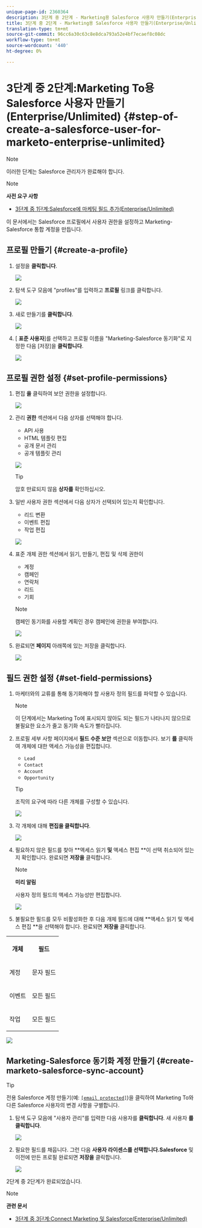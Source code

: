 ```yaml
---
unique-page-id: 2360364
description: 3단계 중 2단계 - Marketing용 Salesforce 사용자 만들기(Enterprise/Unlimited) - Marketing Docs - 제품 설명서
title: 3단계 중 2단계 - Marketing용 Salesforce 사용자 만들기(Enterprise/Unlimited)
translation-type: tm+mt
source-git-commit: 96cc6a30c63c8e8dca793a52e4bf7ecaef8c08dc
workflow-type: tm+mt
source-wordcount: '440'
ht-degree: 0%

---
```



# 3단계 중 2단계:Marketing To용 Salesforce 사용자 만들기(Enterprise/Unlimited) {#step-of-create-a-salesforce-user-for-marketo-enterprise-unlimited}

>[!NOTE]
>
>이러한 단계는 Salesforce 관리자가 완료해야 합니다.

>[!NOTE]
>
>**사전 요구 사항**
>
>* [3단계 중 1단계:Salesforce에 마케팅 필드 추가(Enterprise/Unlimited)](step-1-of-3-add-marketo-fields-to-salesforce-enterprise-unlimited.md)

>



이 문서에서는 Salesforce 프로필에서 사용자 권한을 설정하고 Marketing-Salesforce 통합 계정을 만듭니다.

## 프로필 만들기 {#create-a-profile}

1. 설정을 **클릭합니다**.

   ![](assets/image2015-6-11-16-3a15-3a27.png)

1. 탐색 도구 모음에 &quot;profiles&quot;를 입력하고 **프로필** 링크를 클릭합니다.

   ![](assets/sfdc-profiles-hands.png)

1. 새로 만들기를 **클릭합니다**.

   ![](assets/image2014-12-9-9-3a19-3a15.png)

1. [ **표준 사용자**]를 선택하고 프로필 이름을 &quot;Marketing-Salesforce 동기화&quot;로 지정한 다음 [저장]을 **클릭합니다**.

   ![](assets/image2014-12-9-9-3a19-3a22.png)

## 프로필 권한 설정 {#set-profile-permissions}

1. 편집 **을** 클릭하여 보안 권한을 설정합니다.

   ![](assets/image2014-12-9-9-3a19-3a30.png)

1. 관리 **권한** 섹션에서 다음 상자를 선택해야 합니다.

   * API 사용
   * HTML 템플릿 편집
   * 공개 문서 관리
   * 공개 템플릿 관리

   ![](assets/image2014-12-9-9-3a19-3a38.png)

   >[!TIP]
   >
   >암호 만료되지 않음 **상자를** 확인하십시오.

1. 일반 사용자 권한 섹션에서 다음 상자가 선택되어 있는지 확인합니다.

   * 리드 변환
   * 이벤트 편집
   * 작업 편집

   ![](assets/image2014-12-9-9-3a19-3a47.png)

1. 표준 개체 권한 섹션에서 읽기, 만들기, 편집 및 삭제 권한이

   * 계정
   * 캠페인
   * 연락처
   * 리드
   * 기회

   >[!NOTE]
   >
   >캠페인 동기화를 사용할 계획인 경우 캠페인에 권한을 부여합니다.

   ![](assets/image2014-12-9-9-3a19-3a57.png)

1. 완료되면 **페이지** 아래쪽에 있는 저장을 클릭합니다.

   ![](assets/image2014-12-9-9-3a20-3a5.png)

## 필드 권한 설정 {#set-field-permissions}

1. 마케터와의 교류를 통해 동기화해야 할 사용자 정의 필드를 파악할 수 있습니다.

   >[!NOTE]
   >
   >이 단계에서는 Marketing To에 표시되지 않아도 되는 필드가 나타나지 않으므로 불필요한 요소가 줄고 동기화 속도가 빨라집니다.

1. 프로필 세부 사항 페이지에서 **필드 수준 보안** 섹션으로 이동합니다. 보기 **를** 클릭하여 개체에 대한 액세스 가능성을 편집합니다.

   * `Lead`
   * `Contact`
   * `Account`
   * `Opportunity`

   >[!TIP]
   >
   >조직의 요구에 따라 다른 개체를 구성할 수 있습니다.

   ![](assets/image2014-12-9-9-3a20-3a14.png)

1. 각 개체에 대해 **편집을 클릭합니다**.

   ![](assets/sfdc-sync-field-edit1.png)

1. 필요하지 않은 필드를 찾아 **액세스 읽기 **및** 액세스 편집 **이 선택 취소되어 있는지 확인합니다. 완료되면 **저장을** 클릭합니다.

   >[!NOTE]
   >
   >**미리 알림**
   >
   >
   >사용자 정의 필드의 액세스 가능성만 편집합니다.

   ![](assets/sfdc-sync-field-edit2.png)

1. 불필요한 필드를 모두 비활성화한 후 다음 개체 필드에 대해 **액세스 읽기 및 액세스 편집 **을 선택해야 합니다. 완료되면 **저장을** 클릭합니다.

<table> 
 <tbody> 
  <tr> 
   <th colspan="1" rowspan="1"><p>개체</p></th> 
   <th colspan="1" rowspan="1"><p>필드</p></th> 
  </tr> 
  <tr> 
   <td colspan="1" rowspan="1"><p>계정</p></td> 
   <td colspan="1" rowspan="1"><p>문자 필드</p></td> 
  </tr> 
  <tr> 
   <td colspan="1" rowspan="1"><p>이벤트</p></td> 
   <td colspan="1" rowspan="1"><p>모든 필드</p></td> 
  </tr> 
  <tr> 
   <td colspan="1" rowspan="1"><p>작업</p></td> 
   <td colspan="1" rowspan="1"><p>모든 필드</p></td> 
  </tr> 
 </tbody> 
</table>

![](assets/sfdc-check-the-boxes.png)

## Marketing-Salesforce 동기화 계정 만들기 {#create-marketo-salesforce-sync-account}

>[!TIP]
>
>전용 Salesforce 계정 만들기(예: [`[email protected]`](http://docs.marketo.com/cdn-cgi/l/email-protection#89e4e8fbe2ecfde6c9f0e6fcfbeae6e4f9e8e7f0a7eae6e4))을 클릭하여 Marketing To와 다른 Salesforce 사용자의 변경 사항을 구별합니다.

1. 탐색 도구 모음에 &quot;사용자 관리&quot;를 입력한 다음 사용자를 **클릭합니다**. 새 사용자 **를 클릭합니다**.

   ![](assets/sfdc-new-users.png)

1. 필요한 필드를 채웁니다. 그런 다음 **사용자 라이센스를 선택합니다.Salesforce** 및 이전에 만든 프로필 완료되면 **저장을** 클릭합니다.

   ![](assets/image2014-12-9-9-3a20-3a56.png)

2단계 중 2단계가 완료되었습니다.

>[!NOTE]
>
>**관련 문서**
>
>* [3단계 중 3단계:Connect Marketing 및 Salesforce(Enterprise/Unlimited)](step-3-of-3-connect-marketo-and-salesforce-enterprise-unlimited.md)

>



